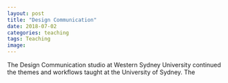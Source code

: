 ```yaml
---
layout: post
title: "Design Communication"
date: 2018-07-02
categories: teaching
tags: Teaching
image:
---
```


The Design Communication studio at Western Sydney University continued the themes and workflows taught at the University of Sydney. The 